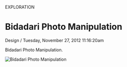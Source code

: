 <p class="type">EXPLORATION</p>

# Bidadari Photo Manipulation

<p class="meta">Design  /  Tuesday, November 27, 2012 11:16:20am</p>

Bidadari Photo Manipulation.

![Bidadari Photo Manipulation](https://farooq-agent.web.app/assets/images/works/large/bidadari-photo-manipulation.jpg)
